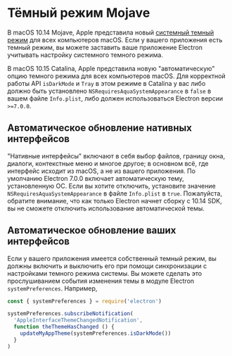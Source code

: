 # Тёмный режим Mojave

В macOS 10.14 Mojave, Apple представила новый [системный темный режим](https://developer.apple.com/design/human-interface-guidelines/macos/visual-design/dark-mode/) для всех компьютеров macOS. Если у вашего приложения есть темный режим, вы можете заставить ваше приложение Electron учитывать настройку системного темного режима.

В macOS 10.15 Catalina, Apple представила новую "автоматическую" опцию темного режима для всех компьютеров macOS. Для корректной работы API `isDarkMode` и `Tray` в этом режиме в Catalina у вас либо должно быть установлено `NSRequiresAquaSystemAppearance` в `false` в вашем файле `Info.plist`, либо должен использоваться Electron версии `>=7.0.0`.

## Автоматическое обновление нативных интерфейсов

"Нативные интерфейсы" включают в себя выбор файлов, границу окна, диалоги, контекстные меню и многое другое; в основном всё, где интерфейс исходит из macOS, а не из вашего приложения. По умолчанию Electron 7.0.0 включает автоматическую тему, установленную ОС. Если вы хотите отключить, установите значение `NSRequiresAquaSystemAppearance` в файле `Info.plist` в `true`. Пожалуйста, обратите внимание, что как только Electron начнет сборку с 10.14 SDK, вы не сможете отключить использование автоматической темы.

## Автоматическое обновление ваших интерфейсов

Если у вашего приложения имеется собственный темный режим, вы должны включить и выключить его при помощи синхронизации с настройками темного режима системы. Вы можете сделать это прослушиванием события изменения темы в модуле Electron `systemPreferences`. Например,

```js
const { systemPreferences } = require('electron')

systemPreferences.subscribeNotification(
  'AppleInterfaceThemeChangedNotification',
  function theThemeHasChanged () {
    updateMyAppTheme(systemPreferences.isDarkMode())
  }
)
```